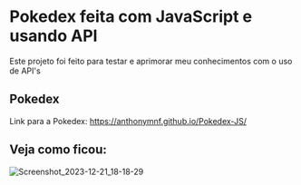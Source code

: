 # Pokedex feita com JavaScript e usando API

Este projeto foi feito para testar e aprimorar meu conhecimentos com o uso de API's 

## Pokedex

Link para a Pokedex: https://anthonymnf.github.io/Pokedex-JS/


## Veja como ficou: 

![Screenshot_2023-12-21_18-18-29](https://github.com/anthonymnf/Pokedex-JS/assets/115318191/fe2f0a37-aa7a-45e3-8766-0374c29515a6)


